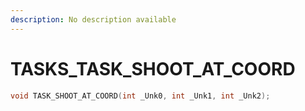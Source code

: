 ```yaml
---
description: No description available 
---
```


# TASKS\_TASK_SHOOT_AT_COORD

```cpp
void TASK_SHOOT_AT_COORD(int _Unk0, int _Unk1, int _Unk2);
```